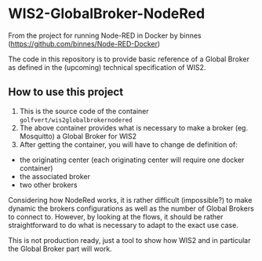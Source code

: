 # WIS2-GlobalBroker-NodeRed

From the project for running Node-RED in Docker by binnes (https://github.com/binnes/Node-RED-Docker)

The code in this repository is to provide basic reference of a Global Broker as defined in the (upcoming) technical specification of WIS2.

## How to use this project

1. This is the source code of the container `golfvert/wis2globalbrokernodered`
2. The above container provides what is necessary to make a broker (eg. Mosquitto) a Global Broker for WIS2
3. After getting the container, you will have to change de definition of:
* the originating center (each originating center will require one docker container)
* the associated broker
* two other brokers

Considering how NodeRed works, it is rather difficult (impossible?) to make dynamic the brokers configurations as well as the number of Global Brokers to connect to.
However, by looking at the flows, it should be rather straightforward to do what is necessary to adapt to the exact use case.

This is not production ready, just a tool to show how WIS2 and in particular the Global Broker part will work.
